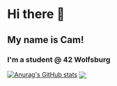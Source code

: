 # Hi there 👋

<!--
**cabartell/cabartell** is a ✨ _special_ ✨ repository because its `README.md` (this file) appears on your GitHub profile.

Here are some ideas to get you started:

- 🔭 I’m currently working on ...
- 🌱 I’m currently learning ...
- 👯 I’m looking to collaborate on ...
- 🤔 I’m looking for help with ...
- 💬 Ask me about ...
- 📫 How to reach me: ...
- 😄 Pronouns: ...
- ⚡ Fun fact: ...
-->

## My name is Cam! 
### I'm a student @ 42 Wolfsburg

[![Anurag's GitHub stats](https://github-readme-stats.vercel.app/api?username=cabartell)](https://github.com/anuraghazra/github-readme-stats)
<img align="center" src="https://github-readme-stats.vercel.app/api/<top_lang>/?username=<USERNAME>&theme=<THEME_NAME>" />

